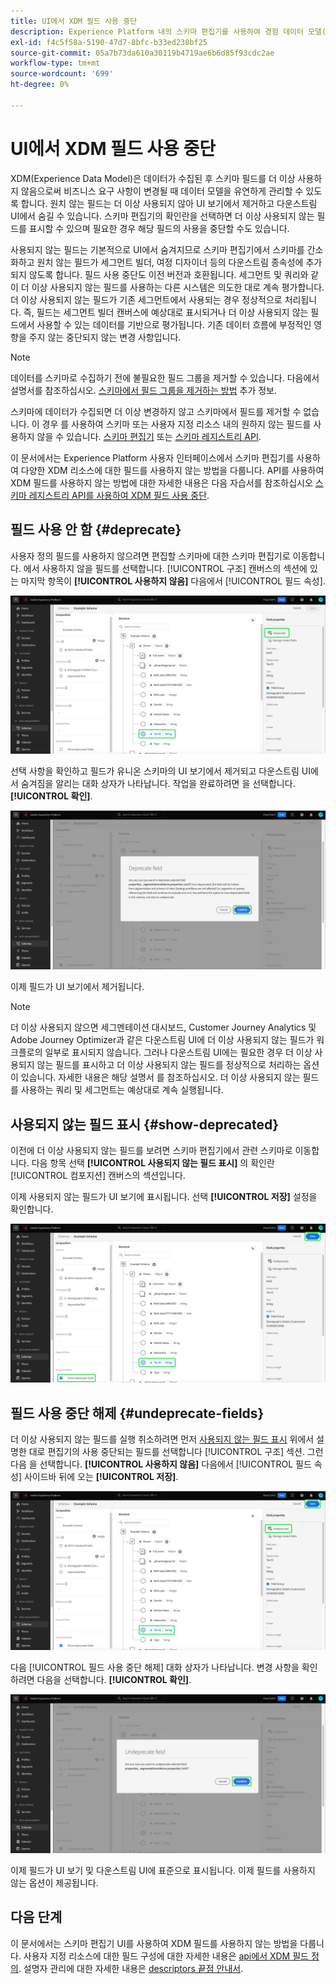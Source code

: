 ```yaml
---
title: UI에서 XDM 필드 사용 중단
description: Experience Platform 내의 스키마 편집기를 사용하여 경험 데이터 모델(XDM) 필드를 사용하지 않는 방법에 대해 알아봅니다.
exl-id: f4c5f58a-5190-47d7-8bfc-b33ed238bf25
source-git-commit: 05a7b73da610a30119b4719ae6b6d85f93cdc2ae
workflow-type: tm+mt
source-wordcount: '699'
ht-degree: 0%

---
```


# UI에서 XDM 필드 사용 중단

XDM(Experience Data Model)은 데이터가 수집된 후 스키마 필드를 더 이상 사용하지 않음으로써 비즈니스 요구 사항이 변경될 때 데이터 모델을 유연하게 관리할 수 있도록 합니다. 원치 않는 필드는 더 이상 사용되지 않아 UI 보기에서 제거하고 다운스트림 UI에서 숨길 수 있습니다. 스키마 편집기의 확인란을 선택하면 더 이상 사용되지 않는 필드를 표시할 수 있으며 필요한 경우 해당 필드의 사용을 중단할 수도 있습니다.

사용되지 않는 필드는 기본적으로 UI에서 숨겨지므로 스키마 편집기에서 스키마를 간소화하고 원치 않는 필드가 세그먼트 빌더, 여정 디자이너 등의 다운스트림 종속성에 추가되지 않도록 합니다. 필드 사용 중단도 이전 버전과 호환됩니다. 세그먼트 및 쿼리와 같이 더 이상 사용되지 않는 필드를 사용하는 다른 시스템은 의도한 대로 계속 평가합니다. 더 이상 사용되지 않는 필드가 기존 세그먼트에서 사용되는 경우 정상적으로 처리됩니다. 즉, 필드는 세그먼트 빌더 캔버스에 예상대로 표시되거나 더 이상 사용되지 않는 필드에서 사용할 수 있는 데이터를 기반으로 평가됩니다. 기존 데이터 흐름에 부정적인 영향을 주지 않는 중단되지 않는 변경 사항입니다.

>[!NOTE]
>
>데이터를 스키마로 수집하기 전에 불필요한 필드 그룹을 제거할 수 있습니다. 다음에서 설명서를 참조하십시오. [스키마에서 필드 그룹을 제거하는 방법](../ui/resources/schemas.md#remove-fields) 추가 정보.

스키마에 데이터가 수집되면 더 이상 변경하지 않고 스키마에서 필드를 제거할 수 없습니다. 이 경우 를 사용하여 스키마 또는 사용자 지정 리소스 내의 원하지 않는 필드를 사용하지 않을 수 있습니다. [스키마 편집기](./create-schema-ui.md) 또는 [스키마 레지스트리 API](https://developer.adobe.com/experience-platform-apis/references/schema-registry/).

이 문서에서는 Experience Platform 사용자 인터페이스에서 스키마 편집기를 사용하여 다양한 XDM 리소스에 대한 필드를 사용하지 않는 방법을 다룹니다. API를 사용하여 XDM 필드를 사용하지 않는 방법에 대한 자세한 내용은 다음 자습서를 참조하십시오 [스키마 레지스트리 API를 사용하여 XDM 필드 사용 중단](./field-deprecation-api.md).

## 필드 사용 안 함 {#deprecate}

사용자 정의 필드를 사용하지 않으려면 편집할 스키마에 대한 스키마 편집기로 이동합니다. 에서 사용하지 않을 필드를 선택합니다. [!UICONTROL 구조] 캔버스의 섹션에 있는 마지막 항목이 **[!UICONTROL 사용하지 않음]** 다음에서 [!UICONTROL 필드 속성].

![필드가 선택되고 사용 중단되는 스키마 편집기.](../images/tutorials/field-deprecation/deprecate-single-field.png)

선택 사항을 확인하고 필드가 유니온 스키마의 UI 보기에서 제거되고 다운스트림 UI에서 숨겨짐을 알리는 대화 상자가 나타납니다. 작업을 완료하려면 을 선택합니다. **[!UICONTROL 확인]**.

![확인 이 강조 표시된 필드 사용 안 함 대화 상자.](../images/tutorials/field-deprecation/deprecate-field-dialog.png)

이제 필드가 UI 보기에서 제거됩니다.

>[!NOTE]
>
>더 이상 사용되지 않으면 세그멘테이션 대시보드, Customer Journey Analytics 및 Adobe Journey Optimizer과 같은 다운스트림 UI에 더 이상 사용되지 않는 필드가 워크플로의 일부로 표시되지 않습니다. 그러나 다운스트림 UI에는 필요한 경우 더 이상 사용되지 않는 필드를 표시하고 더 이상 사용되지 않는 필드를 정상적으로 처리하는 옵션이 있습니다. 자세한 내용은 해당 설명서 를 참조하십시오. 더 이상 사용되지 않는 필드를 사용하는 쿼리 및 세그먼트는 예상대로 계속 실행됩니다.

## 사용되지 않는 필드 표시 {#show-deprecated}

이전에 더 이상 사용되지 않는 필드를 보려면 스키마 편집기에서 관련 스키마로 이동합니다. 다음 항목 선택 **[!UICONTROL 사용되지 않는 필드 표시]** 의 확인란 [!UICONTROL 컴포지션] 캔버스의 섹션입니다.

이제 사용되지 않는 필드가 UI 보기에 표시됩니다. 선택 **[!UICONTROL 저장]** 설정을 확인합니다.

![필드가 선택된 스키마 편집기, 더 이상 사용되지 않는 필드 표시 및 저장 강조 표시.](../images/tutorials/field-deprecation/show-deprecated-fields.png)

## 필드 사용 중단 해제 {#undeprecate-fields}

더 이상 사용되지 않는 필드를 실행 취소하려면 먼저 [사용되지 않는 필드 표시](#show-deprecated) 위에서 설명한 대로 편집기의 사용 중단되는 필드를 선택합니다 [!UICONTROL 구조] 섹션. 그런 다음 을 선택합니다. **[!UICONTROL 사용하지 않음]** 다음에서 [!UICONTROL 필드 속성] 사이드바 뒤에 오는 **[!UICONTROL 저장]**.

![더 이상 사용되지 않는 필드, 사용 중단 해제 및 저장 이 강조 표시된 스키마 편집기.](../images/tutorials/field-deprecation/undeprecate-single-field.png)

다음 [!UICONTROL 필드 사용 중단 해제] 대화 상자가 나타납니다. 변경 사항을 확인하려면 다음을 선택합니다. **[!UICONTROL 확인]**.

![다음 [!UICONTROL 필드 사용 중단 해제] 확인 이 강조 표시된 대화 상자.](../images/tutorials/field-deprecation/undeprecate-field-dialog.png)

이제 필드가 UI 보기 및 다운스트림 UI에 표준으로 표시됩니다. 이제 필드를 사용하지 않는 옵션이 제공됩니다.

## 다음 단계

이 문서에서는 스키마 편집기 UI를 사용하여 XDM 필드를 사용하지 않는 방법을 다룹니다. 사용자 지정 리소스에 대한 필드 구성에 대한 자세한 내용은 [api에서 XDM 필드 정의](./custom-fields-api.md). 설명자 관리에 대한 자세한 내용은 [descriptors 끝점 안내서](../api/descriptors.md).
